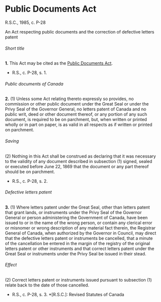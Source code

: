 # Public Documents Act

R.S.C., 1985, c. P-28

An Act respecting public documents and the correction of defective letters patent

###### Short title

**1.** This Act may be cited as the [Public Documents Act](/canada/eng/acts/P/P-28.md).

  * R.S., c. P-28, s. 1.

###### Public documents of Canada

**2.** (1) Unless some Act relating thereto expressly so provides, no commission or other public document under the Great Seal or under the Privy Seal of the Governor General, no letters patent of Canada and no public writ, deed or other document thereof, or any portion of any such document, is required to be on parchment, but, when written or printed wholly or in part on paper, is as valid in all respects as if written or printed on parchment.

###### Saving

(2) Nothing in this Act shall be construed as declaring that it was necessary to the validity of any document described in subsection (1) signed, sealed or executed before June 22, 1869 that the document or any part thereof should be on parchment.

  * R.S., c. P-28, s. 2.

###### Defective letters patent

**3.** (1) Where letters patent under the Great Seal, other than letters patent that grant lands, or instruments under the Privy Seal of the Governor General or person administering the Government of Canada, have been issued to or in the name of the wrong person, or contain any clerical error or misnomer or wrong description of any material fact therein, the Registrar General of Canada, when authorized by the Governor in Council, may direct that the defective letters patent or instruments be cancelled, that a minute of the cancellation be entered in the margin of the registry of the original letters patent or other instruments and that correct letters patent under the Great Seal or instruments under the Privy Seal be issued in their stead.

###### Effect

(2) Correct letters patent or instruments issued pursuant to subsection (1) relate back to the date of those cancelled.

  * R.S., c. P-28, s. 3.
  *[R.S.C.]: Revised Statutes of Canada

